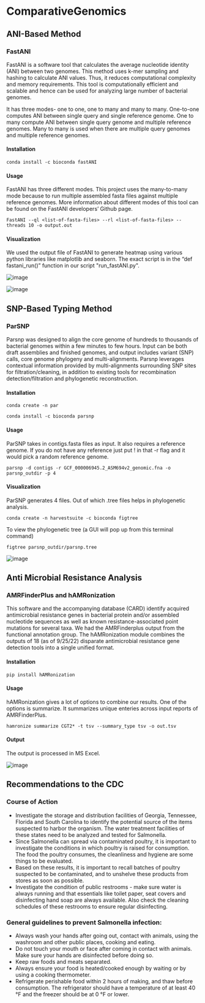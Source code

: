 # ComparativeGenomics

## ANI-Based Method

### FastANI

FastANI is a software tool that calculates the average nucleotide identity (ANI) between two genomes. This method uses k-mer sampling and hashing to calculate ANI values. Thus, it reduces computational complexity and memory requirements. This tool is computationally efficient and scalable and hence can be used for analyzing large number of bacterial genomes. 

It has three modes- one to one, one to many and many to many. One-to-one computes ANI between single query and single reference genome. One to many compute ANI between single query genome and multiple reference genomes. Many to many is used when there are multiple query genomes and multiple reference genomes.

#### Installation

`conda install -c bioconda fastANI`

#### Usage

FastANI has three different modes. This project uses the many-to-many mode because to run multiple assembled fasta files against multiple reference genomes. More information about different modes of this tool can be found on the FastANI developers’ Github page. 

`FastANI --ql <list-of-fasta-files> --rl <list-of-fasta-files> --threads 10 -o output.out`

#### Visualization

We used the output file of FastANI to generate heatmap using various python libraries like matplotlib and seaborn. The exact script is in the “def fastani_run()” function in our script "run_fastANI.py".

![image](https://github.com/bcara98/ComparativeGenomics/tree/main/Results/FastANIPhylogeneticTree.png)

![image](https://github.com/bcara98/ComparativeGenomics/tree/main/Results/FastANIHeatmap.png)

## SNP-Based Typing Method 

### ParSNP

Parsnp was designed to align the core genome of hundreds to thousands of bacterial genomes within a few minutes to few hours. Input can be both draft assemblies and finished genomes, and output includes variant (SNP) calls, core genome phylogeny and multi-alignments. Parsnp leverages contextual information provided by multi-alignments surrounding SNP sites for filtration/cleaning, in addition to existing tools for recombination detection/filtration and phylogenetic reconstruction.

#### Installation

`conda create -n par`

`conda install -c bioconda parsnp`

#### Usage

ParSNP takes in contigs.fasta files as input. It also requires a reference genome. If you do not have any reference just put ! in that -r flag and it would pick a random reference genome. 

`parsnp -d contigs -r GCF_000006945.2_ASM694v2_genomic.fna -o parsnp_outdir -p 4`

#### Visualization

ParSNP generates 4 files. Out of which .tree files helps in phylogenetic analysis.

`conda create -n harvestsuite -c bioconda figtree`

To view the phylogenetic tree (a GUI will pop up from this terminal command) 

`figtree parsnp_outdir/parsnp.tree`

![image](https://github.gatech.edu/comgenomics2023/Team2-ComparativeGenomics/blob/main/Results/ParSNP%20rsults.PNG)

## Anti Microbial Resistance Analysis

### AMRFinderPlus and hAMRonization

This software and the accompanying database (CARD) identify acquired antimicrobial resistance genes in bacterial protein and/or assembled nucleotide sequences as well as known resistance-associated point mutations for several taxa. We had the AMRFinderplus output from the functional annotation group. The hAMRonization module combines the outputs of 18 (as of 9/25/22) disparate antimicrobial resistance gene detection tools into a single unified format.

#### Installation 

`pip install hAMRonization`

#### Usage

hAMRonization gives a lot of options to combine our results. One of the options is summarize. It summarizes unique enteries across input reports of AMRFinderPlus. 

`hamronize summarize CGT2* -t tsv --summary_type tsv -o out.tsv`

#### Output

The output is processed in MS Excel.

![image](https://github.gatech.edu/comgenomics2023/Team2-ComparativeGenomics/blob/main/Results/hAMRonization%20output%20table.PNG)

## Recommendations to the CDC 

### Course of Action 

* Investigate the storage and distribution facilities of Georgia, Tennessee, Florida and South Carolina to identify the potential source of the items suspected to harbor the organism. The water treatment facilities of these states need to be analyzed and tested for Salmonella.
* Since Salmonella can spread via contaminated poultry, it is important to investigate the conditions in which poultry is raised for consumption. The food the poultry consumes, the cleanliness and hygiene are some things to be evaluated.
* Based on these results, it is important to recall batches of poultry suspected to be contaminated, and to unshelve these products from stores as soon as possible.
* Investigate the condition of public restrooms - make sure water is always running and that essentials like toilet paper, seat covers and disinfecting hand soap are always available. Also check the cleaning schedules of these restrooms to ensure regular disinfecting.

### General guidelines to prevent Salmonella infection:
* Always wash your hands after going out, contact with animals, using the washroom and other public places, cooking and eating.
* Do not touch your mouth or face after coming in contact with animals. Make sure your hands are disinfected before doing so.
* Keep raw foods and meats separated.
* Always ensure your food is heated/cooked enough by waiting or by using a cooking thermometer.
* Refrigerate perishable food within 2 hours of making, and thaw before consumption. The refrigerator should have a temperature of at least 40 °F and the freezer should be at 0 °F or lower.
